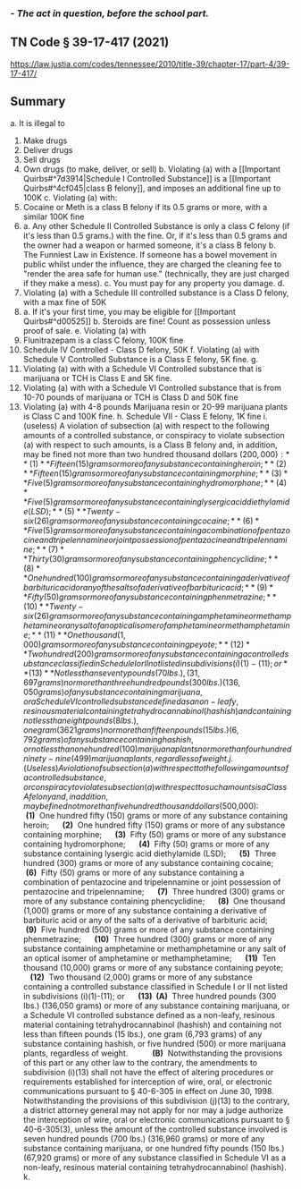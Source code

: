 ### *- The act in question, before the school part.*

## TN Code § 39-17-417 (2021) 

https://law.justia.com/codes/tennessee/2010/title-39/chapter-17/part-4/39-17-417/
## Summary

a. It is illegal to
1. Make drugs
2. Deliver drugs
3. Sell drugs
4. Own drugs (to make, deliver, or sell)
b. Violating (a) with a [[Important Quirbs#^7d3914|Schedule I Controlled Substance]] is a [[Important Quirbs#^4cf045|class B felony]], and imposes an additional fine up to 100K
c. Violating (a) with:
1. Cocaine or Meth is a class B felony if its 0.5 grams or more, with a similar 100K fine
2. 
	a. Any other Schedule II Controlled Substance is only a class C felony (if it's less than 0.5 grams.) with the fine. Or, if it's less than 0.5 grams and the owner had a weapon or harmed someone, it's a class B felony
	b. The Funniest Law in Existence. If someone has a bowel movement in public whilst under the influence, they are charged the cleaning fee to "render the area safe for human use." (technically, they are just charged if they make a mess).
	c. You must pay for any property you damage.
d. 
1. Violating (a) with a Schedule III controlled substance is a Class D felony, with a max fine of 50K
2.  
	a. If it's your first time, you may be eligible for [[Important Quirbs#^d00525]]
	b. Steroids are fine! Count as possession unless proof of sale.
e. Violating (a) with
1. Flunitrazepam is a class C felony, 100K fine
2. Schedule IV Controlled - Class D felony, 50K
f.  Violating (a) with Schedule V Controlled Substance is a Class E felony, 5K fine.
g. 
1. Violating (a) with with a Schedule VI Controlled substance that is marijuana or TCH is Class E and 5K fine.
2.  Violating (a) with with a Schedule VI Controlled substance that is from 10-70 pounds of marijuana or TCH is Class D and 50K fine
3. Violating (a) with 4-8 pounds Marijuana resin or 20-99 marijuana plants is Class C and 100K fine.
h. Schedule VII - Class E felony, 1K fine
i. (useless)
A violation of subsection (a) with respect to the following amounts of a controlled substance, or conspiracy to violate subsection (a) with respect to such amounts, is a Class B felony and, in addition, may be fined not more than two hundred thousand dollars ($200,000):
     **(1)**  Fifteen (15) grams or more of any substance containing heroin;
     **(2)**  Fifteen (15) grams or more of any substance containing morphine;
     **(3)**  Five (5) grams or more of any substance containing hydromorphone;
     **(4)**  Five (5) grams or more of any substance containing lysergic acid diethylamide (LSD);
     **(5)**  Twenty-six (26) grams or more of any substance containing cocaine;
     **(6)**  Five (5) grams or more of any substance containing a combination of pentazocine and tripelennamine or joint possession of pentazocine and tripelennamine;
     **(7)**  Thirty (30) grams or more of any substance containing phencyclidine;
     **(8)**  One hundred (100) grams or more of any substance containing a derivative of barbituric acid or any of the salts of a derivative of barbituric acid;
     **(9)**  Fifty (50) grams or more of any substance containing phenmetrazine;
     **(10)**  Twenty-six (26) grams or more of any substance containing amphetamine or methamphetamine or any salt of an optical isomer of amphetamine or methamphetamine;
     **(11)**  One thousand (1,000) grams or more of any substance containing peyote;
     **(12)**  Two hundred (200) grams or more of any substance containing a controlled substance classified in Schedule I or II not listed in subdivisions (i)(1)-(11); or
     **(13)**  Not less than seventy pounds (70 lbs.), (31,697 grams) nor more than three hundred pounds (300 lbs.) (136,050 grams) of any substance containing marijuana, or a Schedule VI controlled substance defined as a non-leafy, resinous material containing tetrahydrocannabinol (hashish) and containing not less than eight pounds (8 lbs.), one gram (3621 grams) nor more than fifteen pounds (15 lbs.) (6,792 grams) of any substance containing hashish, or not less than one hundred (100) marijuana plants nor more than four hundred ninety-nine (499) marijuana plants, regardless of weight.
 j. (Useless) 
 A violation of subsection (a) with respect to the following amounts of a controlled substance, or conspiracy to violate subsection (a) with respect to such amounts is a Class A felony and, in addition, may be fined not more than five hundred thousand dollars ($500,000):
     **(1)**  One hundred fifty (150) grams or more of any substance containing heroin;
     **(2)**  One hundred fifty (150) grams or more of any substance containing morphine;
     **(3)**  Fifty (50) grams or more of any substance containing hydromorphone;
     **(4)**  Fifty (50) grams or more of any substance containing lysergic acid diethylamide (LSD);
     **(5)**  Three hundred (300) grams or more of any substance containing cocaine;
     **(6)**  Fifty (50) grams or more of any substance containing a combination of pentazocine and tripelennamine or joint possession of pentazocine and tripelennamine;
     **(7)**  Three hundred (300) grams or more of any substance containing phencyclidine;
     **(8)**  One thousand (1,000) grams or more of any substance containing a derivative of barbituric acid or any of the salts of a derivative of barbituric acid;
     **(9)**  Five hundred (500) grams or more of any substance containing phenmetrazine;
     **(10)**  Three hundred (300) grams or more of any substance containing amphetamine or methamphetamine or any salt of an optical isomer of amphetamine or methamphetamine;
     **(11)**  Ten thousand (10,000) grams or more of any substance containing peyote;
     **(12)**  Two thousand (2,000) grams or more of any substance containing a controlled substance classified in Schedule I or II not listed in subdivisions (i)(1)-(11); or
     **(13)  (A)**  Three hundred pounds (300 lbs.) (136,050 grams) or more of any substance containing marijuana, or a Schedule VI controlled substance defined as a non-leafy, resinous material containing tetrahydrocannabinol (hashish) and containing not less than fifteen pounds (15 lbs.), one gram (6,793 grams) of any substance containing hashish, or five hundred (500) or more marijuana plants, regardless of weight.
          **(B)**  Notwithstanding the provisions of this part or any other law to the contrary, the amendments to subdivision (i)(13) shall not have the effect of altering procedures or requirements established for interception of wire, oral, or electronic communications pursuant to § 40-6-305 in effect on June 30, 1998. Notwithstanding the provisions of this subdivision (j)(13) to the contrary, a district attorney general may not apply for nor may a judge authorize the interception of wire, oral or electronic communications pursuant to § 40-6-305(3), unless the amount of the controlled substance involved is seven hundred pounds (700 lbs.) (316,960 grams) or more of any substance containing marijuana, or one hundred fifty pounds (150 lbs.) (67,920 grams) or more of any substance classified in Schedule VI as a non-leafy, resinous material containing tetrahydrocannabinol (hashish).
k. 